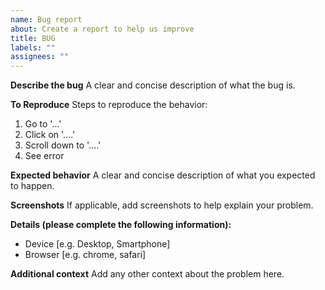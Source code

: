 ```yaml
---
name: Bug report
about: Create a report to help us improve
title: BUG
labels: ""
assignees: ""
---
```


**Describe the bug**
A clear and concise description of what the bug is.

**To Reproduce**
Steps to reproduce the behavior:

1. Go to '...'
2. Click on '....'
3. Scroll down to '....'
4. See error

**Expected behavior**
A clear and concise description of what you expected to happen.

**Screenshots**
If applicable, add screenshots to help explain your problem.

**Details (please complete the following information):**

- Device [e.g. Desktop, Smartphone]
- Browser [e.g. chrome, safari]

**Additional context**
Add any other context about the problem here.
